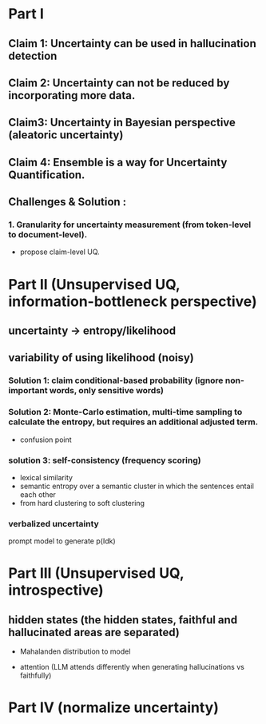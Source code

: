 # Part I
## Claim 1: Uncertainty can be used in hallucination detection

## Claim 2: Uncertainty can not be reduced by incorporating more data.

## Claim3: Uncertainty in Bayesian perspective (aleatoric uncertainty)

## Claim 4: Ensemble is a way for Uncertainty Quantification.

## Challenges & Solution : 
### 1. Granularity for uncertainty measurement (from token-level to document-level).
- propose claim-level UQ.
  


# Part II (Unsupervised UQ, information-bottleneck perspective)

## uncertainty -> entropy/likelihood

## variability of using likelihood (noisy)

  ### Solution 1: claim conditional-based probability (ignore non-important words, only sensitive words)
  ### Solution 2: Monte-Carlo estimation, multi-time sampling to calculate the entropy, but requires an additional adjusted term. 
  - confusion point
### solution 3: self-consistency (frequency scoring)
- lexical similarity
- semantic entropy over a semantic cluster in which the sentences entail each other
- from hard clustering to soft clustering

### verbalized uncertainty
  prompt model to generate p(Idk)



# Part III (Unsupervised UQ, introspective)
## hidden states (the hidden states, faithful and hallucinated areas are separated) 
- Mahalanden distribution to model

- attention (LLM attends differently when generating hallucinations vs faithfully) 

# Part IV (normalize uncertainty)














